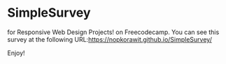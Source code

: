 # SimpleSurvey

for Responsive Web Design Projects! on Freecodecamp. 
You can see this survey at the following URL:https://nopkorawit.github.io/SimpleSurvey/

Enjoy!
